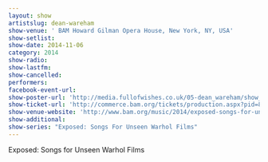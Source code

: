```yaml
---
layout: show
artistslug: dean-wareham
show-venue: ' BAM Howard Gilman Opera House, New York, NY, USA'
show-setlist: 
show-date: 2014-11-06
category: 2014
show-radio: 
show-lastfm: 
show-cancelled: 
performers: 
facebook-event-url: 
show-poster-url: 'http://media.fullofwishes.co.uk/05-dean_wareham/show_assets/2014-11-06/20141106-dean-wareham-unseen-warhol.jpg'
show-ticket-url: 'http://commerce.bam.org/tickets/production.aspx?pid=8929'
show-venue-website: 'http://www.bam.org/music/2014/exposed-songs-for-unseen-warhol-films'
show-additional: 
show-series: "Exposed: Songs For Unseen Warhol Films"
---
```

Exposed: Songs for Unseen Warhol Films 